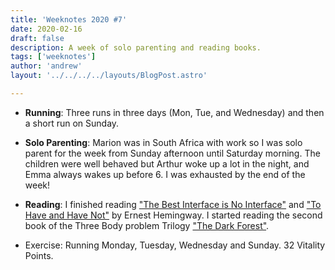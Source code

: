 ```yaml
---
title: 'Weeknotes 2020 #7'
date: 2020-02-16
draft: false
description: A week of solo parenting and reading books.
tags: ['weeknotes']
author: 'andrew'
layout: '../../../../layouts/BlogPost.astro'

---
```

- **Running**: Three runs in three days (Mon, Tue, and Wednesday) and then a short run on Sunday.

- **Solo Parenting**: Marion was in South Africa with work so I was solo parent for the week from Sunday afternoon until Saturday morning. The children were well behaved but Arthur woke up a lot in the night, and Emma always wakes up before 6. I was exhausted by the end of the week!

- **Reading**: I finished reading ["The Best Interface is No Interface"](http://www.nointerface.com/book/) and ["To Have and Have Not"](https://en.wikipedia.org/wiki/To_Have_and_Have_Not) by Ernest Hemingway. I started reading the second book of the Three Body problem Trilogy ["The Dark Forest"](https://www.goodreads.com/book/show/23168817-the-dark-forest).

- Exercise: Running Monday, Tuesday, Wednesday and Sunday. 32 Vitality Points.

